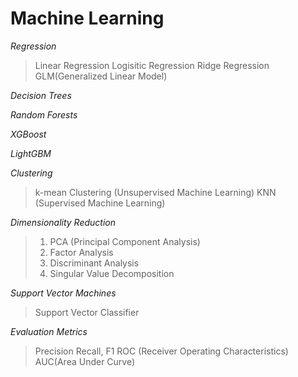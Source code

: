 # Machine Learning
*Regression*
> Linear Regression
> Logisitic Regression
> Ridge Regression
> GLM(Generalized Linear Model)

*Decision Trees*

*Random Forests*

*XGBoost*

*LightGBM*

*Clustering*
> k-mean Clustering (Unsupervised Machine Learning)
> KNN (Supervised Machine Learning)

*Dimensionality Reduction*
> 1) PCA (Principal Component Analysis)
> 2) Factor Analysis
> 3) Discriminant Analysis
> 4) Singular Value Decomposition

*Support Vector Machines*
> Support Vector Classifier

*Evaluation Metrics*
> Precision
> Recall, F1
> ROC (Receiver Operating Characteristics)
> AUC(Area Under Curve)
